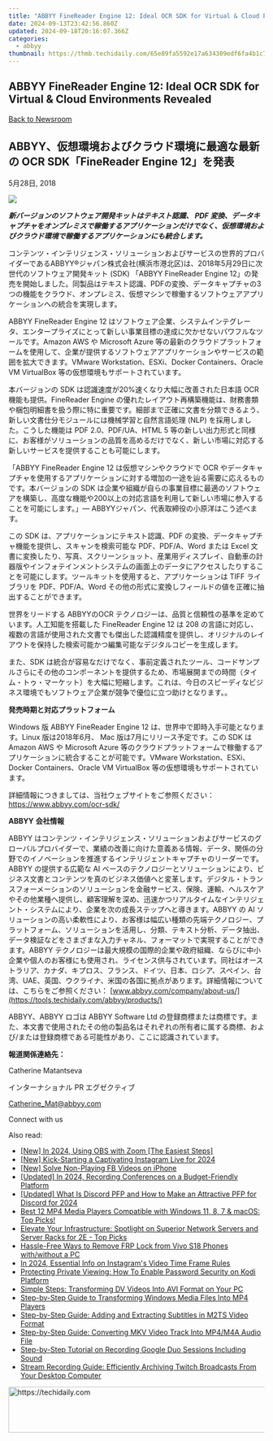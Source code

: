 ```yaml
---
title: "ABBYY FineReader Engine 12: Ideal OCR SDK for Virtual & Cloud Environments Revealed"
date: 2024-09-13T23:42:56.860Z
updated: 2024-09-18T20:16:07.366Z
categories:
  - abbyy
thumbnail: https://thmb.techidaily.com/65e89fa5592e17a634309edf6fa4b1c7a4776f7c9bc581c108157d66f219235d.jpg
---
```


## ABBYY FineReader Engine 12: Ideal OCR SDK for Virtual & Cloud Environments Revealed

[Back to Newsroom](https://tools.techidaily.com/abbyy/products/)

## ABBYY、仮想環境およびクラウド環境に最適な最新の OCR SDK「FineReader Engine 12」を発表

5月28日, 2018

![](https://content.abbyy.com/-/media/project/abbyy/abbyy/branchtemplates/shutterstock_1272462163_1296-x-729.jpg?h=729&iar=0&w=1296)

**_新バージョンのソフトウェア開発キットはテキスト認識、_ _PDF_ _変換、データキャプチャをオンプレミスで稼働するアプリケーションだけでなく、仮想環境およびクラウド環境で稼働するアプリケーションにも統合します。_**

コンテンツ・インテリジェンス・ソリューションおよびサービスの世界的プロバイダーであるABBYY®ジャパン株式会社(横浜市港北区)は、2018年5月29日に次世代のソフトウェア開発キット (SDK) 「ABBYY FineReader Engine 12」の発売を開始しました。同製品はテキスト認識、PDFの変換、データキャプチャの3つの機能をクラウド、オンプレミス、仮想マシンで稼働するソフトウェアアプリケーションへの統合を実現します。

ABBYY FineReader Engine 12 はソフトウェア企業、システムインテグレータ、エンタープライズにとって新しい事業目標の達成に欠かせないパワフルなツールです。Amazon AWS や Microsoft Azure 等の最新のクラウドプラットフォームを使用して、企業が提供するソフトウェアアプリケーションやサービスの範囲を拡大できます。VMware Workstation、ESXi、Docker Containers、Oracle VM VirtualBox 等の仮想環境もサポートされています。

本バージョンの SDK は認識速度が20%速くなり大幅に改善された日本語 OCR 機能も提供。FineReader Engine の優れたレイアウト再構築機能は、財務書類や梱包明細書を扱う際に特に重要です。細部まで正確に文書を分類できるよう、新しい文書仕分モジュールには機械学習と自然言語処理 (NLP) を採用しました。こうした機能は PDF 2.0、PDF/UA、HTML 5 等の新しい出力形式と同様に、お客様がソリューションの品質を高めるだけでなく、新しい市場に対応する新しいサービスを提供することも可能にします。

「ABBYY FineReader Engine 12 は仮想マシンやクラウドで OCR やデータキャプチャを使用するアプリケーションに対する増加の一途を辿る需要に応えるものです。本バージョンの SDK は企業や組織が自らの事業目標に最適のソフトウェアを構築し、高度な機能や200以上の対応言語を利用して新しい市場に参入することを可能にします。」― ABBYYジャパン、代表取締役の小原洋はこう述べます。

この SDK は、アプリケーションにテキスト認識、PDF の変換、データキャプチャ機能を提供し、スキャンを検索可能な PDF、PDF/A、Word または Excel 文書に変換したり、写真、スクリーンショット、産業用ディスプレイ、自動車の計器版やインフォテインメントシステムの画面上のデータにアクセスしたりすることを可能にします。ツールキットを使用すると、アプリケーションは TIFF ライブラリを PDF、PDF/A、Word その他の形式に変換しフィールドの値を正確に抽出することができます。

世界をリードする ABBYYのOCR テクノロジーは、品質と信頼性の基準を定めています。人工知能を搭載した FineReader Engine 12 は 208 の言語に対応し、複数の言語が使用された文書でも傑出した認識精度を提供し、オリジナルのレイアウトを保持した検索可能かつ編集可能なデジタルコピーを生成します。

また、SDK は統合が容易なだけでなく、事前定義されたツール、コードサンプルさらにその他のコンポーネントを提供するため、市場展開までの時間（タイム・トゥ・マーケット）を大幅に短縮します。これは、今日のスピーディなビジネス環境でもソフトウェア企業が競争で優位に立つ助けとなります。。

**発売時期と対応プラットフォーム**

Windows 版 ABBYY FineReader Engine 12 は、世界中で即時入手可能となります。Linux 版は2018年6月、 Mac 版は7月にリリース予定です。この SDK は Amazon AWS や Microsoft Azure 等のクラウドプラットフォームで稼働するアプリケーションに統合することが可能です。VMware Workstation、ESXi、Docker Containers、Oracle VM VirtualBox 等の仮想環境もサポートされています。

詳細情報につきましては、当社ウェブサイトをご参照ください：<https://www.abbyy.com/ocr-sdk/>

**ABBYY** **会社情報**

ABBYY はコンテンツ・インテリジェンス・ソリューションおよびサービスのグローバルプロバイダーで、業績の改善に向けた意義ある情報、データ、関係の分野でのイノベーションを推進するインテリジェントキャプチャのリーダーです。ABBYY の提供する広範な AI ベースのテクノロジーとソリューションにより、ビジネス文書とコンテンツを真のビジネス価値へと変革します。デジタル・トランスフォーメーションのソリューションを金融サービス、保険、運輸、ヘルスケアやその他業種へ提供し、顧客理解を深め、迅速かつリアルタイムなインテリジェント・システムにより、企業を次の成長ステップへと導きます。ABBYY の AI ソリューションの高い柔軟性により、お客様は幅広い種類の先端テクノロジー、プラットフォーム、ソリューションを活用し、分類、テキスト分析、データ抽出、データ検証などをさまざまな入力チャネル、フォーマットで実現することができます。ABBYY テクノロジーは最大規模の国際的企業や政府組織、ならびに中小企業や個人のお客様にも使用され、ライセンス供与されています。同社はオーストラリア、カナダ、キプロス、フランス、ドイツ、日本、ロシア、スペイン、台湾、UAE、英国、ウクライナ、米国の各国に拠点があります。詳細情報については、こちらをご参照ください： [www.abbyy.com/company/about-us/](https://tools.techidaily.com/abbyy/products/)

ABBYY、ABBYY ロゴは ABBYY Software Ltd の登録商標または商標です。また、本文書で使用されたその他の製品名はそれぞれの所有者に属する商標、および/または登録商標である可能性があり、ここに認識されています。

**報道関係連絡先：**

Catherine Matantseva

インターナショナル PR エグゼクティブ

[Catherine\_Mat@abbyy.com](https://tools.techidaily.com/abbyy/products/)

Connect with us

<ins class="adsbygoogle"
     style="display:block"
     data-ad-format="autorelaxed"
     data-ad-client="ca-pub-7571918770474297"
     data-ad-slot="1223367746"></ins>

<ins class="adsbygoogle"
     style="display:block"
     data-ad-client="ca-pub-7571918770474297"
     data-ad-slot="8358498916"
     data-ad-format="auto"
     data-full-width-responsive="true"></ins>

<span class="atpl-alsoreadstyle">Also read:</span>
<div><ul>
<li><a href="https://video-screen-grab.techidaily.com/new-in-2024-using-obs-with-zoom-the-easiest-steps/"><u>[New] In 2024, Using OBS with Zoom [The Easiest Steps]</u></a></li>
<li><a href="https://instagram-video-recordings.techidaily.com/new-kick-starting-a-captivating-instagram-live-for-2024/"><u>[New] Kick-Starting a Captivating Instagram Live for 2024</u></a></li>
<li><a href="https://facebook-video-recording.techidaily.com/new-solve-non-playing-fb-videos-on-iphone/"><u>[New] Solve Non-Playing FB Videos on iPhone</u></a></li>
<li><a href="https://visual-screen-recording.techidaily.com/updated-in-2024-recording-conferences-on-a-budget-friendly-platform/"><u>[Updated] In 2024, Recording Conferences on a Budget-Friendly Platform</u></a></li>
<li><a href="https://discord-videos.techidaily.com/updated-what-is-discord-pfp-and-how-to-make-an-attractive-pfp-for-discord-for-2024/"><u>[Updated] What Is Discord PFP and How to Make an Attractive PFP for Discord for 2024</u></a></li>
<li><a href="https://some-tips.techidaily.com/best-12-mp4-media-players-compatible-with-windows-11-8-7-and-macos-top-picks/"><u>Best 12 MP4 Media Players Compatible with Windows 11, 8, 7 & macOS: Top Picks!</u></a></li>
<li><a href="https://tech-recovery.techidaily.com/elevate-your-infrastructure-spotlight-on-superior-network-servers-and-server-racks-for-2e-top-picks/"><u>Elevate Your Infrastructure: Spotlight on Superior Network Servers and Server Racks for 2E - Top Picks</u></a></li>
<li><a href="https://bypass-frp.techidaily.com/hassle-free-ways-to-remove-frp-lock-from-vivo-s18-phones-withwithout-a-pc-by-drfone-android/"><u>Hassle-Free Ways to Remove FRP Lock from Vivo S18 Phones with/without a PC</u></a></li>
<li><a href="https://instagram-video-files.techidaily.com/in-2024-essential-info-on-instagrams-video-time-frame-rules/"><u>In 2024, Essential Info on Instagram's Video Time Frame Rules</u></a></li>
<li><a href="https://solve-info.techidaily.com/protecting-private-viewing-how-to-enable-password-security-on-kodi-platform/"><u>Protecting Private Viewing: How To Enable Password Security on Kodi Platform</u></a></li>
<li><a href="https://solve-info.techidaily.com/simple-steps-transforming-dv-videos-into-avi-format-on-your-pc/"><u>Simple Steps: Transforming DV Videos Into AVI Format on Your PC</u></a></li>
<li><a href="https://solve-info.techidaily.com/step-by-step-guide-to-transforming-windows-media-files-into-mp4-players/"><u>Step-by-Step Guide to Transforming Windows Media Files Into MP4 Players</u></a></li>
<li><a href="https://solve-info.techidaily.com/step-by-step-guide-adding-and-extracting-subtitles-in-m2ts-video-format/"><u>Step-by-Step Guide: Adding and Extracting Subtitles in M2TS Video Format</u></a></li>
<li><a href="https://solve-info.techidaily.com/step-by-step-guide-converting-mkv-video-track-into-mp4m4a-audio-file/"><u>Step-by-Step Guide: Converting MKV Video Track Into MP4/M4A Audio File</u></a></li>
<li><a href="https://solve-info.techidaily.com/step-by-step-tutorial-on-recording-google-duo-sessions-including-sound/"><u>Step-by-Step Tutorial on Recording Google Duo Sessions Including Sound</u></a></li>
<li><a href="https://solve-info.techidaily.com/stream-recording-guide-efficiently-archiving-twitch-broadcasts-from-your-desktop-computer/"><u>Stream Recording Guide: Efficiently Archiving Twitch Broadcasts From Your Desktop Computer</u></a></li>
</ul></div>

<!-- affiliate ads begin -->
<a href="https://appsumo.8odi.net/c/5597632/2132160/7443" target="_top" id="2132160">
  <img src="//a.impactradius-go.com/display-ad/7443-2132160" border="0" alt="https://techidaily.com" width="600" height="90"/>
</a>
<img height="0" width="0" src="https://appsumo.8odi.net/i/5597632/2132160/7443" style="position:absolute;visibility:hidden;" border="0" />
<!-- affiliate ads end -->

